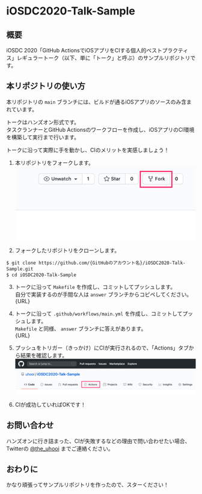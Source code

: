# iOSDC2020-Talk-Sample

## 概要

iOSDC 2020「GitHub ActionsでiOSアプリをCIする個人的ベストプラクティス」レギュラートーク（以下、単に「トーク」と呼ぶ）のサンプルリポジトリです。

## 本リポジトリの使い方

本リポジトリの `main` ブランチには、ビルドが通るiOSアプリのソースのみ含まれています。

トークはハンズオン形式です。  
タスクランナーとGitHub Actionsのワークフローを作成し、iOSアプリのCI環境を構築して実行まで行います。

トークに沿って実際に手を動かし、CIのメリットを実感しましょう！

1. 本リポジトリをフォークします。  
![](./Docs/Images/Fork.png)

2. フォークしたリポジトリをクローンします。

```
$ git clone https://github.com/{GitHubのアカウント名}/iOSDC2020-Talk-Sample.git
$ cd iOSDC2020-Talk-Sample
```

3. トークに沿って `Makefile` を作成し、コミットしてプッシュします。  
自分で実装するのが手間な人は `answer` ブランチからコピペしてください。  
{URL}

4. トークに沿って `.github/workflows/main.yml` を作成し、コミットしてプッシュします。  
`Makefile` と同様、 `answer` ブランチに答えがあります。  
{URL}

5. プッシュをトリガー（きっかけ）にCIが実行されるので、「Actions」タブから結果を確認します。  
![](./Docs/Images/Actions.png)

6. CIが成功していればOKです！

## お問い合わせ

ハンズオンに行き詰まった、CIが失敗するなどの理由で問い合わせたい場合、Twitterの [@the_uhooi](https://twitter.com/the_uhooi) までご連絡ください。

## おわりに

かなり頑張ってサンプルリポジトリを作ったので、スターください！
